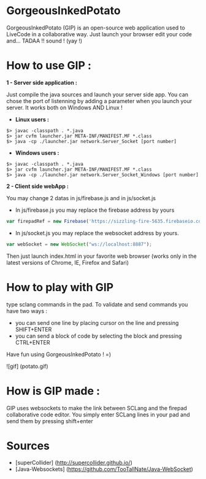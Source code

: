 # GorgeousInkedPotato

  GorgeousInkedPotato (GIP) is an open-source web application used to LiveCode in a collaborative way.
  Just launch your browser edit your code and... TADAA !! sound ! (yay !)

# How to use GIP :

__1 - Server side application :__

Just compile the java sources and launch your server side app.
You can chose the port of listenning by adding a parameter when you launch your server.
It works both on Windows AND Linux !

* __Linux users :__
```
$> javac -classpath . *.java
$> jar cvfm launcher.jar META-INF/MANIFEST.MF *.class
$> java -cp ./launcher.jar network.Server_Socket [port number]
```

* __Windows users :__
```
$> javac -classpath . *.java
$> jar cvfm launcher.jar META-INF/MANIFEST.MF *.class
$> java -cp ./launcher.jar network.Server_Socket_Windows [port number]
```

__2 - Client side webApp :__

You may change 2 datas in js/firebase.js and in js/socket.js

* In js/firebase.js you may replace the firebase address by yours
```javascript
var firepadRef = new Firebase('https://sizzling-fire-5635.firebaseio.com/');
```
* In js/socket.js you may replace the websocket address by yours.
```javascript
var webSocket = new WebSocket("ws://localhost:8887");
```

Then just launch index.html in your favorite web browser (works only in the latest versions of Chrome, IE, Firefox and Safari)

# How to play with GIP

type sclang commands in the pad. To validate and send commands you have two ways :
* you can send one line by placing cursor on the line and pressing SHIFT+ENTER
* you can send a block of code by selecting the block and pressing CTRL+ENTER

Have fun using GorgeousInkedPotato ! =)

![gif] (potato.gif)

# How is GIP made :

GIP uses websockets to make the link between SCLang and the firepad collaborative code editor.
You simply enter SCLang lines in your pad and send them by pressing shift+enter

# Sources

* [superCollider] (http://supercollider.github.io/)
* [Java-Websockets] (https://github.com/TooTallNate/Java-WebSocket)
